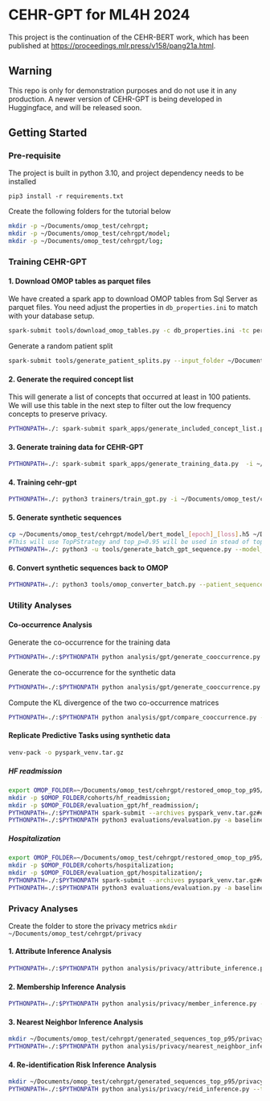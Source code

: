 # CEHR-GPT for ML4H 2024

This project is the continuation of the CEHR-BERT work, which has been published
at https://proceedings.mlr.press/v158/pang21a.html. 

## Warning
This repo is only for demonstration purposes and do not use it in any production. 
A newer version of CEHR-GPT is being developed in Huggingface, and will be released soon. 

## Getting Started

### Pre-requisite

The project is built in python 3.10, and project dependency needs to be installed

`pip3 install -r requirements.txt`

Create the following folders for the tutorial below

```bash
mkdir -p ~/Documents/omop_test/cehrgpt;
mkdir -p ~/Documents/omop_test/cehrgpt/model;
mkdir -p ~/Documents/omop_test/cehrgpt/log;
```
### Training CEHR-GPT
#### 1. Download OMOP tables as parquet files

We have created a spark app to download OMOP tables from Sql Server as parquet files. You need adjust the properties
in `db_properties.ini` to match with your database setup.

```bash
spark-submit tools/download_omop_tables.py -c db_properties.ini -tc person visit_occurrence condition_occurrence procedure_occurrence drug_exposure measurement observation_period concept concept_relationship concept_ancestor -o ~/Documents/omop_test/
```
Generate a random patient split
```bash
spark-submit tools/generate_patient_splits.py --input_folder ~/Documents/omop_test/ --output_folder ~/Documents/omop_test/
```
#### 2. Generate the required concept list

This will generate a list of concepts that occurred at least in 100 patients. We will use this table in the next step to
filter out the low frequency concepts to preserve privacy.
```bash
PYTHONPATH=./: spark-submit spark_apps/generate_included_concept_list.py --input_folder ~/Documents/omop_test/ --output_folder ~/Documents/omop_test/ --min_num_of_patients 100
```

#### 3. Generate training data for CEHR-GPT
```bash
PYTHONPATH=./: spark-submit spark_apps/generate_training_data.py  -i ~/Documents/omop_test/ -o ~/Documents/omop_test/cehrgpt/ -tc condition_occurrence procedure_occurrence drug_exposure --gpt_patient_sequence --att_type day --date_filter 1985-01-01 --include_concept_list --is_new_patient_representation -iv  
```

#### 4. Training cehr-gpt
```bash
PYTHONPATH=./: python3 trainers/train_gpt.py -i ~/Documents/omop_test/cehrgpt/patient_sequence/train -o ~/Documents/omop_test/cehrgpt/ --concept_path ~/Documents/omop_test/concept -d 16 -b 32 -m 512 --print_every 100000 -e 2 --min_num_of_concepts 20 --max_num_of_visits 100000 --num_of_patients 1024 --sampling_batch_size 256 -lr 5e-5 --save_checkpoint --save_freq 10000 --including_long_sequence &> ~/Documents/omop_test/cehrgpt/log/gpt_model_continous_training.out &
```

#### 5. Generate synthetic sequences
```bash
cp ~/Documents/omop_test/cehrgpt/model/bert_model_[epoch]_[loss].h5 ~/Documents/omop_test/cehrgpt/model/bert_model.h5
#This will use TopPStrategy and top_p=0.95 will be used in stead of top_k=300 
PYTHONPATH=./: python3 -u tools/generate_batch_gpt_sequence.py --model_folder ~/Documents/omop_test/cehrgpt/model --output_folder ~/Documents/omop_test/cehrgpt/generated_sequences_top_p95/ --num_of_patients 100000 --batch_size 256 --buffer_size 1024 --context_window 512 --top_k 300 --top_p 0.95 --temperature 1.0 --demographic_data_path ~/Documents/omop_test/cehrgpt/patient_sequence/train --sampling_strategy TopPStrategy &> ~/Documents/omop_test/cehrgpt/log/model_inference_correct_snapshot_top_p95.out &
```

#### 6. Convert synthetic sequences back to OMOP
```bash
PYTHONPATH=./: python3 tools/omop_converter_batch.py --patient_sequence_path ~/Documents/omop_test/cehrgpt/generated_sequences_top_p95/ --output_folder ~/Documents/omop_test/cehrgpt/restored_omop_top_p95/ --concept_path ~/Documents/omop_test/concept --buffer_size 10000 --cpu_cores 10
```

### Utility Analyses
#### Co-occurrence Analysis
Generate the co-occurrence for the training data
```bash
PYTHONPATH=./:$PYTHONPATH python analysis/gpt/generate_cooccurrence.py --sequence_data_path ~/Documents/omop_test/cehrgpt/patient_sequence/train --concept_path ~/Documents/omop_test/concept --is_temporal_cooccurrence --data_cooccurrence_path ~/Documents/omop_test/cehrgpt/patient_sequence/train_cooccurrence
```
Generate the co-occurrence for the synthetic data
```bash
PYTHONPATH=./:$PYTHONPATH python analysis/gpt/generate_cooccurrence.py --sequence_data_path ~/Documents/omop_test/cehrgpt/generated_sequences_top_p95/ --concept_path ~/Documents/omop_test/concept --is_temporal_cooccurrence --data_cooccurrence_path ~/Documents/omop_test/cehrgpt/generated_sequences_top_p95_cooccurrence
```
Compute the KL divergence of the two co-occurrence matrices
```bash
PYTHONPATH=./:$PYTHONPATH python analysis/gpt/compare_cooccurrence.py --reference_cooccurrence_path ~/Documents/omop_test/cehrgpt/patient_sequence/train --comparison_cooccurrence_path ~/Documents/omop_test/cehrgpt/generated_sequences_top_p95_cooccurrence/
```
#### Replicate Predictive Tasks using synthetic data
```bash
venv-pack -o pyspark_venv.tar.gz
```
##### HF readmission
```bash
export OMOP_FOLDER=~/Documents/omop_test/cehrgpt/restored_omop_top_p95/;
mkdir -p $OMOP_FOLDER/cohorts/hf_readmission;
mkdir -p $OMOP_FOLDER/evaluation_gpt/hf_readmission/;
PYTHONPATH=./:$PYTHONPATH spark-submit --archives pyspark_venv.tar.gz#environment  --conf "spark.pyspark.driver.python=python" spark_apps/prediction_cohorts/hf_readmission.py -c hf_readmission_bow  -i $OMOP_FOLDER -o $OMOP_FOLDER/cohorts/hf_readmission -dl 1985-01-01 -du 2023-12-31 -l 18 -u 100 -ow 360 -ps 0 -pw 30 -f --att_type cehr_bert --ehr_table_list condition_occurrence procedure_occurrence drug_exposure -iv;
PYTHONPATH=./:$PYTHONPATH python3 evaluations/evaluation.py -a baseline_model -d $OMOP_FOLDER/cohorts/hf_readmission/hf_readmission_bow/ -ef $OMOP_FOLDER/evaluation_gpt/hf_readmission/;
```

##### Hospitalization
```bash
export OMOP_FOLDER=~/Documents/omop_test/cehrgpt/restored_omop_top_p95/;
mkdir -p $OMOP_FOLDER/cohorts/hospitalization;
mkdir -p $OMOP_FOLDER/evaluation_gpt/hospitalization/;
PYTHONPATH=./:$PYTHONPATH spark-submit --archives pyspark_venv.tar.gz#environment  --conf "spark.pyspark.driver.python=python" spark_apps/prediction_cohorts/hospitalization.py -c hospitalization_bow -i $OMOP_FOLDER -o $OMOP_FOLDER/cohorts/hospitalization/ -dl 1985-01-01 -du 2023-05-01 -l 18 -u 100 -ow 540 -hw 180 -ps 0 -pw 360 -f -iw --att_type cehr_bert --ehr_table_list condition_occurrence procedure_occurrence drug_exposure -iv;
PYTHONPATH=./:$PYTHONPATH python3 evaluations/evaluation.py -a baseline_model -d $OMOP_FOLDER/cohorts/hospitalization/hospitalization_bow/ -ef $OMOP_FOLDER/evaluation_gpt/hospitalization/;
```

### Privacy Analyses
Create the folder to store the privacy metrics 
``
mkdir ~/Documents/omop_test/cehrgpt/privacy
``
#### 1. Attribute Inference Analysis
```bash
PYTHONPATH=./:$PYTHONPATH python analysis/privacy/attribute_inference.py --training_data_folder ~/Documents/omop_test/cehrgpt/patient_sequence/train  --output_folder ~/Documents/omop_test/cehrgpt/privacy --synthetic_data_folder ~/Documents/omop_test/cehrgpt/generated_sequences_top_p95/ --tokenizer_path ~/Documents/omop_test/cehrgpt/model --attribute_config analysis/privacy/attribute_inference_config.yml --n_iterations 10 --num_of_samples 10000
```
#### 2. Membership Inference Analysis
```bash
PYTHONPATH=./:$PYTHONPATH python analysis/privacy/member_inference.py --training_data_folder  ~/Documents/omop_test/cehrgpt/patient_sequence/train --evaluation_data_folder  ~/Documents/omop_test/cehrgpt/patient_sequence/test --output_folder ~/Documents/omop_test/cehrgpt/privacy --synthetic_data_folder ~/Documents/omop_test/cehrgpt/generated_sequences_top_p95/ --tokenizer_path ~/Documents/omop_test/cehrgpt/model --n_iterations 10 --num_of_samples 10000
```
#### 3. Nearest Neighbor Inference Analysis
```bash
mkdir ~/Documents/omop_test/cehrgpt/generated_sequences_top_p95/privacy/nearest_neighbor_inference;
PYTHONPATH=./:$PYTHONPATH python analysis/privacy/nearest_neighbor_inference.py --training_data_folder ~/Documents/omop_test/cehrgpt/patient_sequence/train --evaluation_data_folder ~/Documents/omop_test/cehrgpt/patient_sequence/test --metrics_folder ~/Documents/omop_test/cehrgpt/privacy/nearest_neighbor_inference --synthetic_data_folder ~/Documents/omop_test/cehrgpt/generated_sequences_top_p95/ --concept_tokenizer_path ~/Documents/omop_test/cehrgpt/model --n_iterations 10 --num_of_samples 10000
```
#### 4. Re-identification Risk Inference Analysis
```bash
mkdir ~/Documents/omop_test/cehrgpt/generated_sequences_top_p95/privacy/reid;
PYTHONPATH=./:$PYTHONPATH python analysis/privacy/reid_inference.py --training_data_folder ~/Documents/omop_test/cehrgpt/patient_sequence/train --evaluation_data_folder ~/Documents/omop_test/cehrgpt/patient_sequence/test --output_folder ~/Documents/omop_test/cehrgpt/privacy/reid --synthetic_data_folder ~/Documents/omop_test/cehrgpt/generated_sequences_top_p95/
```